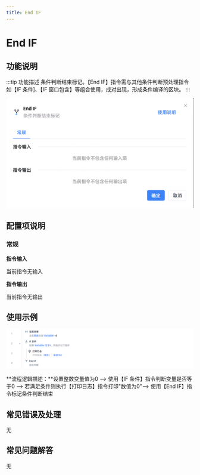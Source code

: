 ```yaml
---
title: End IF
---
```


# End IF

## 功能说明

:::tip 功能描述
条件判断结束标记。【End IF】指令需与其他条件判断预处理指令如【IF 条件]、【IF 窗口包含】等组合使用，成对出现，形成条件编译的区块。
:::

![image-20250227154821396](../../assets/image-20250227154821396.png)

## 配置项说明

### 常规

**指令输入**

当前指令无输入

**指令输出**

当前指令无输出

## 使用示例

![image-20250227155120947](../../assets/image-20250227155120947.png)

**流程逻辑描述：**设置整数变量值为0 --> 使用【IF 条件】指令判断变量是否等于0 --> 若满足条件则执行【打印日志】指令打印"数值为0"--> 使用【End IF】指令标记条件判断结束

## 常见错误及处理

无

## 常见问题解答

无

